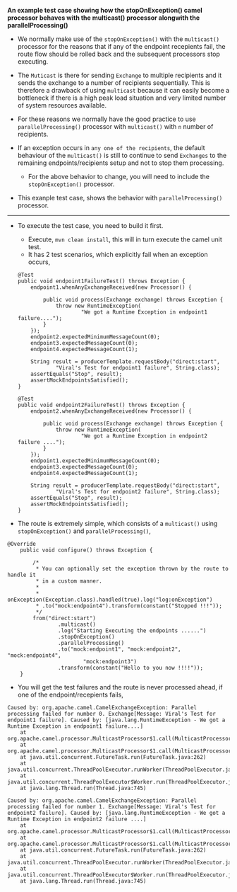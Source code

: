 **An example test case showing how the stopOnException() camel processor behaves with the multicast() processor alongwith the parallelProcessing()**

- We normally make use of the `stopOnException()` with the `multicast()` processor for the reasons that if any of the endpoint recepients fail, the route flow should be rolled back and the subsequent processors stop executing.



- The `Muticast` is there for sending `Exchange` to multiple recipients and it sends the exchange to a number of recipients sequentially. This is therefore a drawback of using `multicast` because it can easily become a bottleneck if there is a high peak load situation and very limited number of system resources available.

- For these reasons we normally have the good practice to use `parallelProcessing()` processor with `multicast()` with `n` number of recipients.

- If an exception occurs in `any one of the recipients`, the default behaviour of the `multicast()` is still to continue to send `Exchanges` to the remaining endpoints/recipients setup and not to stop them processing.
    - For the above behavior to change, you will need to include the `stopOnException()` processor.

- This exanple test case, shows the behavior with `parallelProcessing()` processor.


--------------------

- To execute the test case, you need to build it first.
    - Execute,  `mvn clean install`, this will in turn execute the camel unit test.
    - It has 2 test scenarios, which explicitly fail when an exception occurs,
    
    ~~~
    @Test
	public void endpoint1FailureTest() throws Exception {
		endpoint1.whenAnyExchangeReceived(new Processor() {

			public void process(Exchange exchange) throws Exception {
				throw new RuntimeException(
						"We got a Runtime Exception in endpoint1 failure....");
			}
		});
		endpoint2.expectedMinimumMessageCount(0);
		endpoint3.expectedMessageCount(0);
		endpoint4.expectedMessageCount(1);

		String result = producerTemplate.requestBody("direct:start",
				"Viral's Test for endpoint1 failure", String.class);
		assertEquals("Stop", result);
		assertMockEndpointsSatisfied();
	}
    ~~~
    
    ~~~
    @Test
	public void endpoint2FailureTest() throws Exception {
		endpoint2.whenAnyExchangeReceived(new Processor() {

			public void process(Exchange exchange) throws Exception {
				throw new RuntimeException(
						"We got a Runtime Exception in endpoint2 failure ....");
			}
		});
		endpoint1.expectedMinimumMessageCount(0);
		endpoint3.expectedMessageCount(0);
		endpoint4.expectedMessageCount(1);

		String result = producerTemplate.requestBody("direct:start",
				"Viral's Test for endpoint2 failure", String.class);
		assertEquals("Stop", result);
		assertMockEndpointsSatisfied();
	}
    ~~~
    

- The route is extremely simple, which consists of a `multicast()` using `stopOnException()` and `parallelProcessing()`,

~~~
@Override
	public void configure() throws Exception {

		/*
		 * You can optionally set the exception thrown by the route to handle it
		 * in a custom manner.
		 * 
		 * onException(Exception.class).handled(true).log("log:onException")
		 * .to("mock:endpoint4").transform(constant("Stopped !!!"));
		 */
		from("direct:start")
				.multicast()
				.log("Starting Executing the endpoints ......")
				.stopOnException()
				.parallelProcessing()
				.to("mock:endpoint1", "mock:endpoint2", "mock:endpoint4",
						"mock:endpoint3")
				.transform(constant("Hello to you now !!!!"));
	}

~~~

- You will get the test failures and the route is never processed ahead, if one of the endpoint/recepients fails,

~~~
Caused by: org.apache.camel.CamelExchangeException: Parallel processing failed for number 0. Exchange[Message: Viral's Test for endpoint1 failure]. Caused by: [java.lang.RuntimeException - We got a Runtime Exception in endpoint1 failure....]
	at org.apache.camel.processor.MulticastProcessor$1.call(MulticastProcessor.java:307)
	at org.apache.camel.processor.MulticastProcessor$1.call(MulticastProcessor.java:278)
	at java.util.concurrent.FutureTask.run(FutureTask.java:262)
	at java.util.concurrent.ThreadPoolExecutor.runWorker(ThreadPoolExecutor.java:1145)
	at java.util.concurrent.ThreadPoolExecutor$Worker.run(ThreadPoolExecutor.java:615)
	at java.lang.Thread.run(Thread.java:745)
~~~


~~~
Caused by: org.apache.camel.CamelExchangeException: Parallel processing failed for number 1. Exchange[Message: Viral's Test for endpoint2 failure]. Caused by: [java.lang.RuntimeException - We got a Runtime Exception in endpoint2 failure ....]
	at org.apache.camel.processor.MulticastProcessor$1.call(MulticastProcessor.java:307)
	at org.apache.camel.processor.MulticastProcessor$1.call(MulticastProcessor.java:278)
	at java.util.concurrent.FutureTask.run(FutureTask.java:262)
	at java.util.concurrent.ThreadPoolExecutor.runWorker(ThreadPoolExecutor.java:1145)
	at java.util.concurrent.ThreadPoolExecutor$Worker.run(ThreadPoolExecutor.java:615)
	at java.lang.Thread.run(Thread.java:745)
~~~

